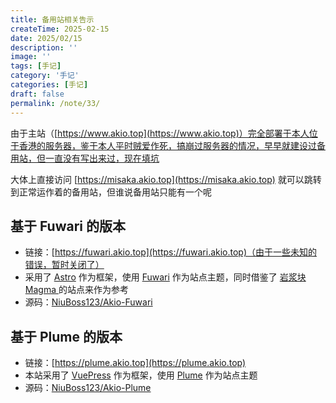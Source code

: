 ```yaml
---
title: 备用站相关告示
createTime: 2025-02-15
date: 2025/02/15
description: ''
image: ''
tags: [手记]
category: '手记'
categories: [手记]
draft: false 
permalink: /note/33/
---
```

<script setup>
import RepoCard from 'vuepress-theme-plume/features/RepoCard.vue'
</script>

由于主站（[https://www.akio.top](https://www.akio.top)）完全部署于本人位于香港的服务器，鉴于本人平时贼爱作死，搞崩过服务器的情况，早早就建设过备用站，但一直没有写出来过，现在填坑

大体上直接访问 [https://misaka.akio.top](https://misaka.akio.top) 就可以跳转到正常运作着的备用站，但谁说备用站只能有一个呢

## 基于 Fuwari 的版本

- 链接：[https://fuwari.akio.top](https://fuwari.akio.top)（由于一些未知的错误，暂时关闭了）
- 采用了 [Astro](https://astro.build/) 作为框架，使用 [Fuwari](https://github.com/saicaca/fuwari) 作为站点主题，同时借鉴了 [岩浆块Magma ](https://magma.ink/) 的站点来作为参考
- 源码：[NiuBoss123/Akio-Fuwari](https://github.com/NiuBoss123/Akio-Fuwari)

<RepoCard repo="NiuBoss123/Akio-Fuwari" />

## 基于 Plume 的版本

- 链接：[https://plume.akio.top](https://plume.akio.top)
- 本站采用了 [VuePress](https://v2.vuepress.vuejs.org/) 作为框架，使用 [Plume](https://theme-plume.vuejs.press/) 作为站点主题
- 源码：[NiuBoss123/Akio-Plume](https://github.com/NiuBoss123/Akio-Plume)

<RepoCard repo="NiuBoss123/Akio-Plume" />